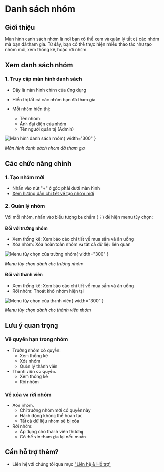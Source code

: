 # Danh sách nhóm

## Giới thiệu
Màn hình danh sách nhóm là nơi bạn có thể xem và quản lý tất cả các nhóm mà bạn đã tham gia. Từ đây, bạn có thể thực hiện nhiều thao tác như tạo nhóm mới, xem thống kê, hoặc rời nhóm.

## Xem danh sách nhóm

### 1. Truy cập màn hình danh sách
- Đây là màn hình chính của ứng dụng
- Hiển thị tất cả các nhóm bạn đã tham gia
- Mỗi nhóm hiển thị:

    - Tên nhóm
    - Ảnh đại diện của nhóm
    - Tên người quản trị (Admin)

![Màn hình danh sách nhóm](../../assets/images/group/home_screen.png){ width="300" }

*Màn hình danh sách nhóm đã tham gia*

## Các chức năng chính

### 1. Tạo nhóm mới
- Nhấn vào nút "+" ở góc phải dưới màn hình
- [Xem hướng dẫn chi tiết về tạo nhóm mới](add-group.md)

### 2. Quản lý nhóm
Với mỗi nhóm, nhấn vào biểu tượng ba chấm (⋮) để hiện menu tùy chọn:

#### Đối với trưởng nhóm
- Xem thống kê: Xem báo cáo chi tiết về mua sắm và ăn uống
- Xóa nhóm: Xóa hoàn toàn nhóm và tất cả dữ liệu liên quan

![Menu tùy chọn của trưởng nhóm](../../assets/images/group/home_dot_s_del_group.png){ width="300" }

*Menu tùy chọn dành cho trưởng nhóm*

#### Đối với thành viên
- Xem thống kê: Xem báo cáo chi tiết về mua sắm và ăn uống
- Rời nhóm: Thoát khỏi nhóm hiện tại

![Menu tùy chọn của thành viên](../../assets/images/group/home_dot_s_leave_group.png){ width="300" }

*Menu tùy chọn dành cho thành viên nhóm*

## Lưu ý quan trọng

### Về quyền hạn trong nhóm
- Trưởng nhóm có quyền:
    - Xem thống kê
    - Xóa nhóm
    - Quản lý thành viên
- Thành viên có quyền:
    - Xem thống kê
    - Rời nhóm

### Về xóa và rời nhóm
- Xóa nhóm: 
    - Chỉ trưởng nhóm mới có quyền này
    - Hành động không thể hoàn tác
    - Tất cả dữ liệu nhóm sẽ bị xóa
- Rời nhóm:
    - Áp dụng cho thành viên thường
    - Có thể xin tham gia lại nếu muốn

## Cần hỗ trợ thêm?

- Liên hệ với chúng tôi qua mục ["Liên hệ & Hỗ trợ"](../../support.md)

